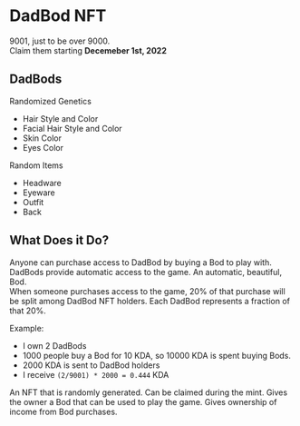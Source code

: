 # DadBod NFT
9001, just to be over 9000.  
Claim them starting **Decemeber 1st, 2022**

## DadBods
Randomized Genetics
- Hair Style and Color  
- Facial Hair Style and Color  
- Skin Color  
- Eyes Color  

Random Items
- Headware  
- Eyeware  
- Outfit  
- Back  

## What Does it Do?
Anyone can purchase access to DadBod by buying a Bod to play with.  
DadBods provide automatic access to the game. An automatic, beautiful, Bod.  
When someone purchases access to the game, 20% of that purchase will be split among DadBod NFT holders.
Each DadBod represents a fraction of that 20%.

Example:
- I own 2 DadBods  
- 1000 people buy a Bod for 10 KDA, so 10000 KDA is spent buying Bods.  
- 2000 KDA is sent to DadBod holders  
- I receive `(2/9001) * 2000 = 0.444` KDA  

An NFT that is randomly generated. Can be claimed during the mint. Gives the owner a Bod that can be used to play the game. Gives ownership of income from Bod purchases.